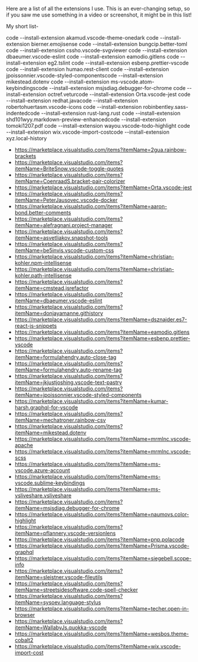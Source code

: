 Here are a list of all the extensions I use. This is an ever-changing setup, so if you saw me use something in a video or screenshot, it might be in this list!

My short list- 

code --install-extension akamud.vscode-theme-onedark
code --install-extension bierner.emojisense
code --install-extension bungcip.better-toml
code --install-extension cssho.vscode-svgviewer
code --install-extension dbaeumer.vscode-eslint
code --install-extension eamodio.gitlens
code --install-extension eg2.tslint
code --install-extension esbenp.prettier-vscode
code --install-extension humao.rest-client
code --install-extension jpoissonnier.vscode-styled-componentscode --install-extension mikestead.dotenv
code --install-extension ms-vscode.atom-keybindingscode --install-extension msjsdiag.debugger-for-chrome
code --install-extension octref.veturcode --install-extension Orta.vscode-jest
code --install-extension redhat.javacode --install-extension robertohuertasm.vscode-icons
code --install-extension robinbentley.sass-indentedcode --install-extension rust-lang.rust
code --install-extension shd101wyy.markdown-preview-enhancedcode --install-extension tomoki1207.pdf
code --install-extension wayou.vscode-todo-highlight
code --install-extension wix.vscode-import-costcode --install-extension xyz.local-history


* https://marketplace.visualstudio.com/items?itemName=2gua.rainbow-brackets
* https://marketplace.visualstudio.com/items?itemName=BriteSnow.vscode-toggle-quotes
* https://marketplace.visualstudio.com/items?itemName=CoenraadS.bracket-pair-colorizer
* https://marketplace.visualstudio.com/items?itemName=Orta.vscode-jest
* https://marketplace.visualstudio.com/items?itemName=PeterJausovec.vscode-docker
* https://marketplace.visualstudio.com/items?itemName=aaron-bond.better-comments
* https://marketplace.visualstudio.com/items?itemName=alefragnani.project-manager
* https://marketplace.visualstudio.com/items?itemName=asvetliakov.snapshot-tools
* https://marketplace.visualstudio.com/items?itemName=be5invis.vscode-custom-css
* https://marketplace.visualstudio.com/items?itemName=christian-kohler.npm-intellisense
* https://marketplace.visualstudio.com/items?itemName=christian-kohler.path-intellisense
* https://marketplace.visualstudio.com/items?itemName=cmstead.jsrefactor
* https://marketplace.visualstudio.com/items?itemName=dbaeumer.vscode-eslint
* https://marketplace.visualstudio.com/items?itemName=donjayamanne.githistory
* https://marketplace.visualstudio.com/items?itemName=dsznajder.es7-react-js-snippets
* https://marketplace.visualstudio.com/items?itemName=eamodio.gitlens
* https://marketplace.visualstudio.com/items?itemName=esbenp.prettier-vscode
* https://marketplace.visualstudio.com/items?itemName=formulahendry.auto-close-tag
* https://marketplace.visualstudio.com/items?itemName=formulahendry.auto-rename-tag
* https://marketplace.visualstudio.com/items?itemName=jkjustjoshing.vscode-text-pastry
* https://marketplace.visualstudio.com/items?itemName=jpoissonnier.vscode-styled-components
* https://marketplace.visualstudio.com/items?itemName=kumar-harsh.graphql-for-vscode
* https://marketplace.visualstudio.com/items?itemName=mechatroner.rainbow-csv
* https://marketplace.visualstudio.com/items?itemName=mikestead.dotenv
* https://marketplace.visualstudio.com/items?itemName=mrmlnc.vscode-apache
* https://marketplace.visualstudio.com/items?itemName=mrmlnc.vscode-scss
* https://marketplace.visualstudio.com/items?itemName=ms-vscode.azure-account
* https://marketplace.visualstudio.com/items?itemName=ms-vscode.sublime-keybindings
* https://marketplace.visualstudio.com/items?itemName=ms-vsliveshare.vsliveshare
* https://marketplace.visualstudio.com/items?itemName=msjsdiag.debugger-for-chrome
* https://marketplace.visualstudio.com/items?itemName=naumovs.color-highlight
* https://marketplace.visualstudio.com/items?itemName=pflannery.vscode-versionlens
* https://marketplace.visualstudio.com/items?itemName=pnp.polacode
* https://marketplace.visualstudio.com/items?itemName=Prisma.vscode-graphql
* https://marketplace.visualstudio.com/items?itemName=siegebell.scope-info
* https://marketplace.visualstudio.com/items?itemName=sleistner.vscode-fileutils
* https://marketplace.visualstudio.com/items?itemName=streetsidesoftware.code-spell-checker
* https://marketplace.visualstudio.com/items?itemName=sysoev.language-stylus
* https://marketplace.visualstudio.com/items?itemName=techer.open-in-browser
* https://marketplace.visualstudio.com/items?itemName=WallabyJs.quokka-vscode
* https://marketplace.visualstudio.com/items?itemName=wesbos.theme-cobalt2
* https://marketplace.visualstudio.com/items?itemName=wix.vscode-import-cost
